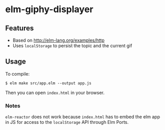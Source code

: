 # elm-giphy-displayer

## Features

* Based on http://elm-lang.org/examples/http
* Uses `localStorage` to persist the topic and the current gif

## Usage

To compile:

```shell
$ elm make src/app.elm --output app.js
```

Then you can open `index.html` in your browser.

### Notes

`elm-reactor` does not work because `index.html` has to embed the elm app in JS for access to the `localStorage` API through Elm Ports.
